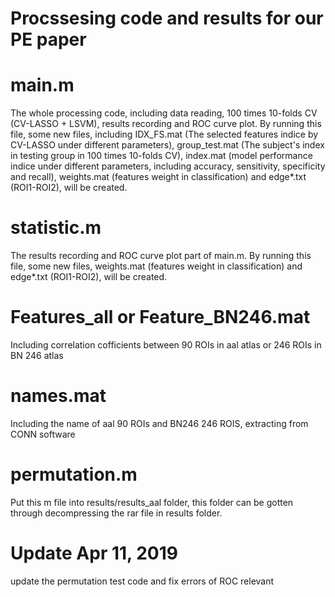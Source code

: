 # Procssesing code and results for our PE paper
# main.m       
The whole processing code, including data reading, 100 times 10-folds CV (CV-LASSO + LSVM), results recording and ROC curve plot. By running this file, some new files, including IDX_FS.mat (The selected features indice by CV-LASSO under different parameters), group_test.mat (The subject's index in testing group in 100 times 10-folds CV), index.mat (model performance indice under different parameters, including accuracy, sensitivity, specificity and recall), weights.mat (features weight in classification) and edge*.txt (ROI1-ROI2), will be created.
# statistic.m  
The results recording and ROC curve plot part of main.m. By running this file, some new files, weights.mat (features weight in classification) and edge*.txt (ROI1-ROI2), will be created. 
# Features_all or Feature_BN246.mat
Including correlation cofficients between 90 ROIs in aal atlas or 246 ROIs in BN 246 atlas
# names.mat
Including the name of aal 90 ROIs and BN246 246 ROIS, extracting from CONN software
# permutation.m
Put this m file into results/results_aal folder, this folder can be gotten through decompressing the rar file in results folder.
# Update Apr 11, 2019
update the permutation test code and fix errors of ROC relevant  
